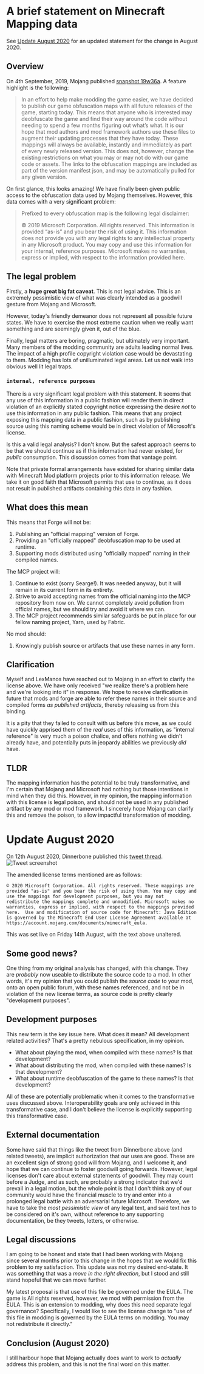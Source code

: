 # A brief statement on Minecraft Mapping data

See [Update August 2020](#update-august-2020) for an updated statement for the change in August 2020.

## Overview

On 4th September, 2019, Mojang published [snapshot 19w36a][1]. A feature highlight is the following:

> In an effort to help make modding the game easier, we have decided to publish our game obfuscation maps with all future releases of the game, starting today. This means that anyone who is interested may deobfuscate the game and find their way around the code without needing to spend a few months figuring out what’s what. It is our hope that mod authors and mod framework authors use these files to augment their updating processes that they have today. These mappings will always be available, instantly and immediately as part of every newly released version. This does not, however, change the existing restrictions on what you may or may not do with our game code or assets. The links to the obfuscation mappings are included as part of the version manifest json, and may be automatically pulled for any given version.

On first glance, this looks amazing! We have finally been given public access to the obfuscation data used by Mojang themselves.
However, this data comes with a very significant problem:

>  Prefixed to every obfuscation map is the following legal disclaimer:
>
> © 2019 Microsoft Corporation. All rights reserved. This information is provided “as-is” and you bear the risk of using it. This information does not provide you with any legal rights to any intellectual property in any Microsoft product. You may copy and use this information for your internal, reference purposes. Microsoft makes no warranties, express or implied, with respect to the information provided here.

## The legal problem

Firstly, a **huge great big fat caveat**. This is not legal advice. This is an extremely pessimistic view of what was clearly intended as a goodwill gesture from Mojang and Microsoft.

However, today's friendly demeanor does not represent all possible future states. We have to exercise the most extreme caution when we really want something and are seemingly given it, out of the blue.

Finally, legal matters are boring, pragmatic, but ultimately very important. Many members of the modding community are adults leading normal lives. The impact of a high profile copyright violation case would be devastating to them. Modding has lots of unilluminated legal areas. Let us not walk into obvious well lit legal traps.

### `internal, reference purposes`

There is a very significant legal problem with this statement. It seems that any use of this information in a public fashion will render them in direct violation of an explicitly stated
copyright notice expressing the desire *not* to use this information in any public fashion. This means that any project exposing this mapping data in a public fashion, such as by publishing
source using this naming scheme would be in direct violation of Microsoft's license.

Is this a valid legal analysis? I don't know. But the safest approach seems to be that we should continue as if this information had never existed, for *public* consumption. This discussion comes from that vantage point.

Note that private formal arrangements have existed for sharing similar data with Minecraft Mod platform projects prior to this information release. We take it on good faith that Microsoft permits that use to continue, as it does
not result in published artifacts containing this data in any fashion.

## What does this mean

This means that Forge will not be:
1. Publishing an "official mapping" version of Forge.
2. Providing an "officially mapped" deobfuscation map to be used at runtime.
3. Supporting mods distributed using "officially mapped" naming in their compiled names.

The MCP project will:
1. Continue to exist (sorry Searge!). It was needed anyway, but it will remain in its current form in its entirety.
2. Strive to avoid accepting names from the official naming into the MCP repository from now on. We cannot completely avoid pollution from
official names, but we should try and avoid it where we can.
3. The MCP project recommends similar safeguards be put in place for our fellow naming project, Yarn, used by Fabric.

No mod should:
1. Knowingly publish source or artifacts that use these names in any form.

## Clarification

Myself and LexManos have reached out to Mojang in an effort to clarify the license above. We have only received "we realize there's a problem here and we're looking into it" in response. We hope to receive clarification in future that mods and forge are able to refer these names in their source and compiled forms _as published artifacts_, thereby releasing us from this binding.

It is a pity that they failed to consult with us before this move, as we could have quickly apprised them of the _real_ uses of this information, as "internal reference" is very much a poison chalice, and offers nothing we 
didn't already have, and potentially puts in jeopardy abilities we previously _did_ have.

## TLDR
The mapping information has the potential to be truly transformative, and I'm certain that Mojang and Microsoft had nothing but those intentions in mind when they did this. However, in my opinion, the mapping information with this license is legal poison, and should not be used in any published artifact by any mod or mod framework. I sincerely hope Mojang can clarify this and remove the poison, to allow impactful transformation of modding.

[1]: https://www.minecraft.net/en-us/article/minecraft-snapshot-19w36a


# Update August 2020

On 12th August 2020, Dinnerbone published this [tweet thread][2]. ![Tweet screenshot](dinnerbonetweets.png)

The amended license terms mentioned are as follows:

```
© 2020 Microsoft Corporation. All rights reserved. These mappings are provided "as-is" and you bear the risk of using them. You may copy and use the mappings for development purposes, but you may not redistribute the mappings complete and unmodified. Microsoft makes no warranties, express or implied, with respect to the mappings provided here.  Use and modification of source code for Minecraft: Java Edition is governed by the Minecraft End User License Agreement available at https://account.mojang.com/documents/minecraft_eula. 
```

This was set live on Friday 14th August, with the text above unaltered.

## Some good news?

One thing from my original analysis has changed, with this change. They are _probably_ now useable to distribute the source code to a mod. 
In other words, it's my opinion that you could publish the _source code_ to your mod, onto an open public forum, with these names referenced, and not be in violation of the new license terms, as source code is pretty clearly "development purposes".

## Development purposes

This new term is the key issue here. What does it mean? All development related activities? That's a pretty nebulous specification, in my opinion.

* What about playing the mod, when compiled with these names? Is that development?
* What about distributing the mod, when compiled with these names? Is that development?
* What about runtime deobfuscation of the game to these names? Is that development?

All of these are potentially problematic when it comes to the transformative uses discussed above. Interoperability goals are only achieved in this transformative case, and I don't believe the license is explicitly supporting this transformative case.

## External documentation

Some have said that things like the tweet from Dinnerbone above (and related tweets), are implicit authorization that our uses are good. These are an excellent sign of strong good will from Mojang, and I welcome it, and hope that we can continue to foster goodwill going forwards. However, legal licenses don't care about external statements of goodwill. They may count before a Judge, and as such, are probably a strong indicator that we'd prevail in a legal motion, but the whole point is that I don't think any of our community would have the financial muscle to try and enter into a prolonged legal battle with an adversarial future Microsoft. Therefore, we have to take the _most pessimistic view_ of any legal text, and said text _has_ to be considered on it's own, without reference to any supporting documentation, be they tweets, letters, or otherwise.

## Legal discussions

I am going to be honest and state that I had been working with Mojang since several months prior to this change in the hopes that we would fix this problem to my satisfaction. This update was not my desired end-state. It was something that was a _move in the right direction_, but I stood and still stand hopeful that we can move further.

My latest proposal is that use of this file be governed under the EULA. The game is All rights reserved, however, we mod with permission from the EULA. This is an extension to modding, why does this need separate legal governance? Specifically, I would like to see the license change to "use of this file in modding is governed by the EULA terms on modding. You may not redistribute it directly."


## Conclusion (August 2020)

I still harbour hope that Mojang actually does want to work to _actually_ address this problem, and this is not the final word on this matter.

[2]: https://twitter.com/Dinnerbone/status/1293597326561488897?s=20

